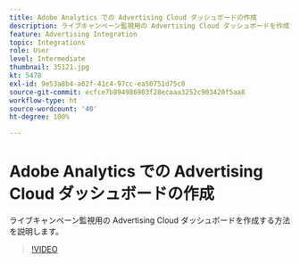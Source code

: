 ```yaml
---
title: Adobe Analytics での Advertising Cloud ダッシュボードの作成
description: ライブキャンペーン監視用の Advertising Cloud ダッシュボードを作成する方法を説明します。
feature: Advertising Integration
topic: Integrations
role: User
level: Intermediate
thumbnail: 35121.jpg
kt: 5478
exl-id: 9e53a8b4-a02f-41c4-97cc-ea50751d75c8
source-git-commit: ecfce7b894986903f28ecaaa3252c903420f5aa8
workflow-type: ht
source-wordcount: '40'
ht-degree: 100%

---
```


# Adobe Analytics での Advertising Cloud ダッシュボードの作成

ライブキャンペーン監視用の Advertising Cloud ダッシュボードを作成する方法を説明します。

>[!VIDEO](https://video.tv.adobe.com/v/35121/?quality=12&learn=on)

